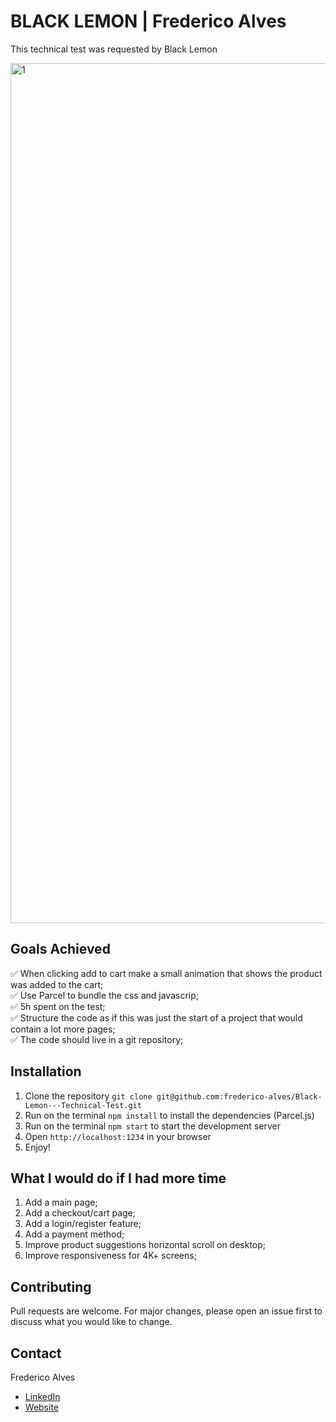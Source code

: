 
<!------------------------------------------------
-- FREDERICO ALVES --
--------------------------------------------------
-- README 2022 --
-------------------------------------------------->
# BLACK LEMON | Frederico Alves

This technical test was requested by Black Lemon

<img width="1376" alt="1" src="https://user-images.githubusercontent.com/31135848/201292078-56f507c6-3f10-4e6f-b330-8ce90116b7bd.png">

## Goals Achieved

✅ When clicking add to cart make a small animation that shows the product was added to the cart;<br>
✅ Use Parcel to bundle the css and javascrip;<br>
✅ 5h spent on the test;<br>
✅ Structure the code as if this was just the start of a project that would contain a lot more pages;<br>
✅ The code should live in a git repository;<br>

## Installation

1. Clone the repository `git clone git@github.com:frederico-alves/Black-Lemon---Technical-Test.git`
2. Run on the terminal `npm install` to install the dependencies (Parcel.js)
3. Run on the terminal `npm start` to start the development server
4. Open `http://localhost:1234` in your browser
5. Enjoy!

## What I would do if I had more time

1. Add a main page;
2. Add a checkout/cart page;
3. Add a login/register feature;
4. Add a payment method;
5. Improve product suggestions horizontal scroll on desktop;
6. Improve responsiveness for 4K+ screens;


## Contributing

Pull requests are welcome. For major changes, please open an issue first to discuss what you would like to change.


## Contact

Frederico Alves
- [LinkedIn](https://www.linkedin.com/in/frederico-alves-/)
- [Website](https://alves.dk/)  
